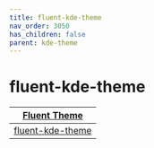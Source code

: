 ```yaml
---
title: fluent-kde-theme
nav_order: 3050
has_children: false
parent: kde-theme
---
```



# fluent-kde-theme

| [Fluent Theme](https://samwhelp.github.io/note-about-theme/read/desktop-theme/themes/fluent-theme.html) |
| --- |
| [fluent-kde-theme](https://github.com/vinceliuice/Fluent-kde) |
